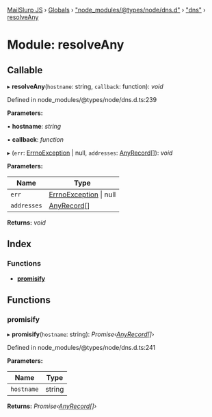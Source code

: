 [MailSlurp JS](../README.md) › [Globals](../globals.md) › ["node_modules/@types/node/dns.d"](_node_modules__types_node_dns_d_.md) › ["dns"](_node_modules__types_node_dns_d_._dns_.md) › [resolveAny](_node_modules__types_node_dns_d_._dns_.resolveany.md)

# Module: resolveAny

## Callable

▸ **resolveAny**(`hostname`: string, `callback`: function): *void*

Defined in node_modules/@types/node/dns.d.ts:239

**Parameters:**

▪ **hostname**: *string*

▪ **callback**: *function*

▸ (`err`: [ErrnoException](../interfaces/_node_modules__types_node_globals_d_.nodejs.errnoexception.md) | null, `addresses`: [AnyRecord](_node_modules__types_node_dns_d_._dns_.md#anyrecord)[]): *void*

**Parameters:**

Name | Type |
------ | ------ |
`err` | [ErrnoException](../interfaces/_node_modules__types_node_globals_d_.nodejs.errnoexception.md) &#124; null |
`addresses` | [AnyRecord](_node_modules__types_node_dns_d_._dns_.md#anyrecord)[] |

**Returns:** *void*

## Index

### Functions

* [__promisify__](_node_modules__types_node_dns_d_._dns_.resolveany.md#__promisify__)

## Functions

###  __promisify__

▸ **__promisify__**(`hostname`: string): *Promise‹[AnyRecord](_node_modules__types_node_dns_d_._dns_.md#anyrecord)[]›*

Defined in node_modules/@types/node/dns.d.ts:241

**Parameters:**

Name | Type |
------ | ------ |
`hostname` | string |

**Returns:** *Promise‹[AnyRecord](_node_modules__types_node_dns_d_._dns_.md#anyrecord)[]›*

